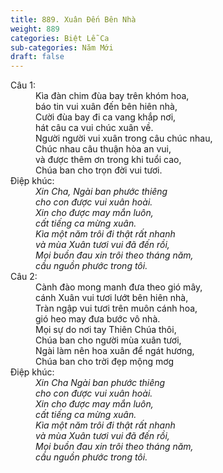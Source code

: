 ```yaml
---
title: 889. Xuân Đến Bên Nhà
weight: 889
categories: Biệt Lễ Ca
sub-categories: Năm Mới
draft: false
---
```

<dl><dt>Câu 1:</dt><dd data-verse="1">Kìa đàn chim đùa bay trên khóm hoa, <br/>báo tin vui xuân đến bên hiên nhà, <br/>Cười đùa bay đi ca vang khắp nơi, <br/>hát câu ca vui chúc xuân về. <br/>Người người vui xuân trong câu chúc nhau, <br/>Chúc nhau câu thuận hòa an vui, <br/>và được thêm ơn trong khi tuổi cao, <br/>Chúa ban cho trọn đời vui tươi. </dd><dt>Điệp khúc:</dt><dd data-chorus="1"><em>Xin Cha, Ngài ban phước thiêng <br/>cho con được vui xuân hoài. <br/>Xin cho được may mắn luôn, <br/>cất tiếng ca mừng xuân. <br/>Kìa một năm trôi đi thật rất nhanh <br/>và mùa Xuân tươi vui đã đến rồi, <br/>Mọi buồn đau xin trôi theo tháng năm, <br/>cầu nguồn phước trong tôi. </em></dd><dt>Câu 2:</dt><dd data-verse="2">Cành đào mong manh đưa theo gió mây, <br/>cánh Xuân vui tươi lướt bên hiên nhà, <br/>Tràn ngập vui tươi trên muôn cánh hoa, <br/>gió heo may đưa bước vô nhà. <br/>Mọi sự do nơi tay Thiên Chúa thôi, <br/>Chúa ban cho người mùa xuân tươi, <br/>Ngài làm nên hoa xuân để ngát hương, <br/>Chúa ban cho trời đẹp mộng mơg </dd><dt>Điệp khúc:</dt><dd data-chorus="1"><em>Xin Cha Ngài ban phước thiêng <br/>cho con được vui xuân hoài. <br/>Xin cho được may mắn luôn, <br/>cất tiếng ca mừng xuân. <br/>Kìa một năm trôi đi thật rất nhanh <br/>và mùa Xuân tươi vui đã đến rồi, <br/>Mọi buồn đau xin trôi theo tháng năm, <br/>cầu nguồn phước trong tôi. </em></dd></dl>